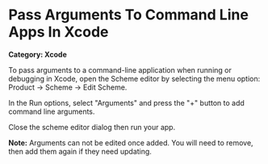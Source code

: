 # Pass Arguments To Command Line Apps In Xcode

__Category: Xcode__

To pass arguments to a command-line application when running or debugging in Xcode, open the Scheme editor by selecting the menu option: Product -> Scheme -> Edit Scheme.

In the Run options, select "Arguments" and press the "+" button to add command line arguments.

Close the scheme editor dialog then run your app.

__Note:__ Arguments can not be edited once added. You will need to remove, then add them again if they need updating.
